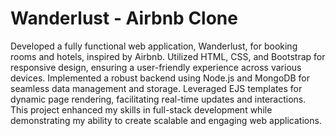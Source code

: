 # Wanderlust - Airbnb Clone 
Developed a fully functional web application, Wanderlust, for booking rooms and hotels, inspired by Airbnb. Utilized HTML, CSS, and Bootstrap for responsive design, ensuring a user-friendly experience across various devices. Implemented a robust backend using Node.js and MongoDB for seamless data management and storage. Leveraged EJS templates for dynamic page rendering, facilitating real-time updates and interactions. This project enhanced my skills in full-stack development while demonstrating my ability to create scalable and engaging web applications.
